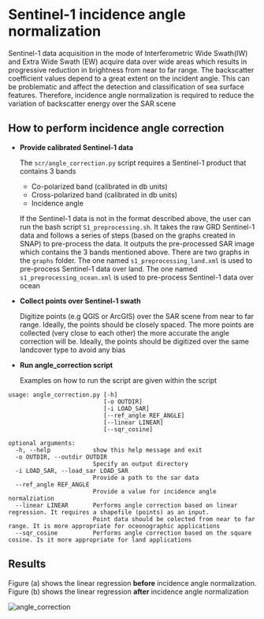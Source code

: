 # Sentinel-1 incidence angle normalization

Sentinel-1 data acquisition in the mode of Interferometric Wide Swath(IW) and Extra Wide Swath (EW) acquire data over wide areas which results in progressive reduction in brightness from near to far range. The backscatter coefficient values depend to a great extent on the incident angle. This can be problematic and affect the detection and classification of sea surface features. Therefore, incidence angle normalization is required to reduce the variation of backscatter energy over the SAR scene

## How to perform incidence angle correction
- **Provide calibrated Sentinel-1 data**

  The `scr/angle_correction.py` script requires a Sentinel-1 product that contains 3 bands
  - Co-polarized band (calibrated in db units)
  - Cross-polarized band (calibrated in db units)
  - Incidence angle

  If the Sentinel-1 data is not in the format described above, the user can run the bash script `S1_preprocessing.sh`. It takes the raw GRD Sentinel-1 data and follows a series of steps (based on the graphs created in SNAP) to pre-process the data. It outputs the pre-processed SAR image which contains the 3 bands mentioned above. There are two graphs in the `graphs` folder. The one named `s1_preprocessing_land.xml` is used to pre-process Sentinel-1 data over land. The one named `s1_preprocessing_ocean.xml` is used to pre-process Sentinel-1 data over ocean
  
- **Collect points over Sentinel-1 swath**

  Digitize points (e.g QGIS or ArcGIS) over the SAR scene from near to far range. Ideally, the points should be closely spaced. The more points are collected (very close to each other) the more accurate the angle correction will be. Ideally, the points should be digitized over the same landcover type to avoid any bias

- **Run angle_correction script**

  Examples on how to run the script are given within the script

```
usage: angle_correction.py [-h] 
                           [-o OUTDIR] 
                           [-i LOAD_SAR] 
                           [--ref_angle REF_ANGLE]
                           [--linear LINEAR] 
                           [--sqr_cosine]

optional arguments:
  -h, --help            show this help message and exit
  -o OUTDIR, --outdir OUTDIR
                        Specify an output directory
  -i LOAD_SAR, --load_sar LOAD_SAR
                        Provide a path to the sar data
  --ref_angle REF_ANGLE
                        Provide a value for incidence angle normalziation
  --linear LINEAR       Performs angle correction based on linear regression. It requires a shapefile (points) as an input. 
                        Point data should be colected from near to far range. It is more appropriate for oceonographic applications
  --sqr_cosine          Performs angle correction based on the square cosine. Is it more appropriate for land applications
```

## Results

Figure (a) shows the linear regression **before** incidence angle normalization. Figure (b) shows the linear regression **after** incidence angle normalization

![angle_correction](https://user-images.githubusercontent.com/25709946/208913720-a63535ca-92e9-4f6e-88f2-cbbfa3cb9d10.png)

